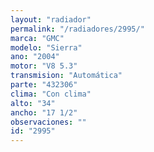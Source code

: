 ```yaml
---
layout: "radiador"
permalink: "/radiadores/2995/"
marca: "GMC"
modelo: "Sierra"
ano: "2004"
motor: "V8 5.3"
transmision: "Automática"
parte: "432306"
clima: "Con clima"
alto: "34"
ancho: "17 1/2"
observaciones: ""
id: "2995"
---
```


